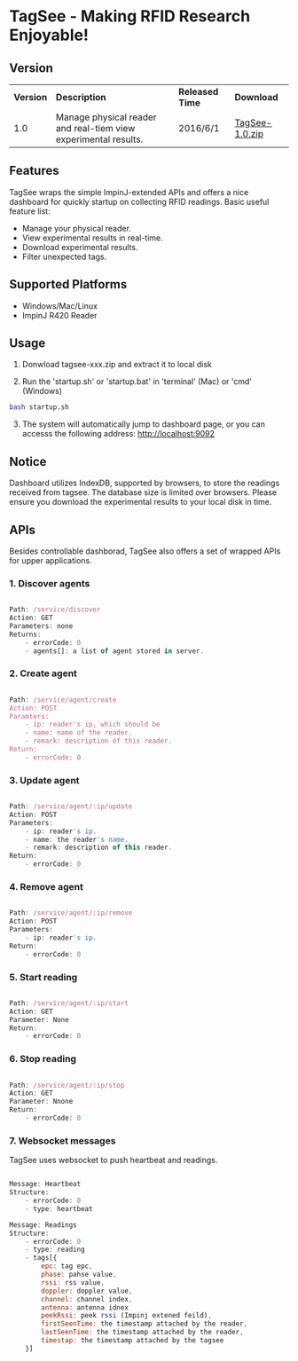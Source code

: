 # <strong>TagSee  - Making RFID Research Enjoyable!</strong>

## <strong>Version</strong>

<table>
    <tr>
	    <td><strong>Version</strong></td>
    	<td><strong>Description</strong></td>
        <td><strong>Released Time</strong></td>
        <td><strong>Download</strong></td>
    </tr>
    <tr>
	    <td>1.0</td>
    	<td>Manage physical reader and real-tiem view experimental results.</td>
        <td>2016/6/1</td>
        <td><a href="">TagSee-1.0.zip</a></td>
    </tr>
</table>


## <strong>Features</strong>

TagSee wraps the simple ImpinJ-extended APIs and offers a nice dashboard for quickly startup on collecting RFID readings. Basic useful feature list:

 * Manage your physical reader.
 * View experimental results in real-time.
 * Download experimental results.
 * Filter unexpected tags.

## <strong>Supported Platforms</strong>

* Windows/Mac/Linux
* ImpinJ R420 Reader

## <strong>Usage</strong>

1. Donwload tagsee-xxx.zip and extract it to local disk

2. Run the 'startup.sh' or 'startup.bat' in 'terminal' (Mac) or 'cmd' (Windows)

```bash
bash startup.sh
```

3. The system will automatically jump to dashboard page, or you can accesss the following address: <a href="http://localhost:9092">http://localhost:9092</a>

## <strong>Notice</strong>
Dashboard utilizes IndexDB, supported by browsers, to store the readings received from tagsee. The database size is limited over browsers. Please ensure you download the experimental results to your local disk in time.

## <strong>APIs</strong>

Besides controllable dashborad, TagSee also offers a set of wrapped APIs for upper applications.

### 1. Discover agents

```javascript

Path: /service/discover
Action: GET
Parameters: none
Returns:
	- errorCode: 0
	- agents[]: a list of agent stored in server.

```

### 2. Create agent
```javascript

Path: /service/agent/create
Action: POST
Paramters:
	- ip: reader's ip, which should be
	- name: name of the reader.
	- remark: description of this reader.
Return:
	- errorCode: 0
```

### 3. Update agent
```javascript

Path: /service/agent/:ip/update
Action: POST
Parameters:
	- ip: reader's ip.
	- name: the reader's name.
	- remark: description of this reader.
Return:
	- errorCode: 0
```

### 4. Remove agent
```javascript

Path: /service/agent/:ip/remove 
Action: POST
Parameters:
	- ip: reader's ip.
Return:
    - errorCode: 0
```

### 5. Start reading
```javascript

Path: /service/agent/:ip/start
Action: GET
Parameter: None
Return:
	- errorCode: 0
```

### 6. Stop reading
```javascript

Path: /service/agent/:ip/stop
Action: GET
Parameter: Nnone
Return:
	- errorCode: 0
```

### 7. Websocket messages

TagSee uses websocket to push heartbeat and readings.

```javascript

Message: Heartbeat
Structure:
	- errorCode: 0
	- type: heartbeat

Message: Readings
Structure:
	- errorCode: 0
	- type: reading
	- tags[{
		epc: tag epc,
        phase: pahse value,
        rssi: rss value,
        doppler: doppler value,
        channel: channel index,
        antenna: antenna idnex
        peekRssi: peek rssi (Impinj extened feild),
        firstSeenTime: the timestamp attached by the reader,
        lastSeenTime: the timestamp attached by the reader,
        timestap: the timestamp attached by the tagsee
    }]

```
